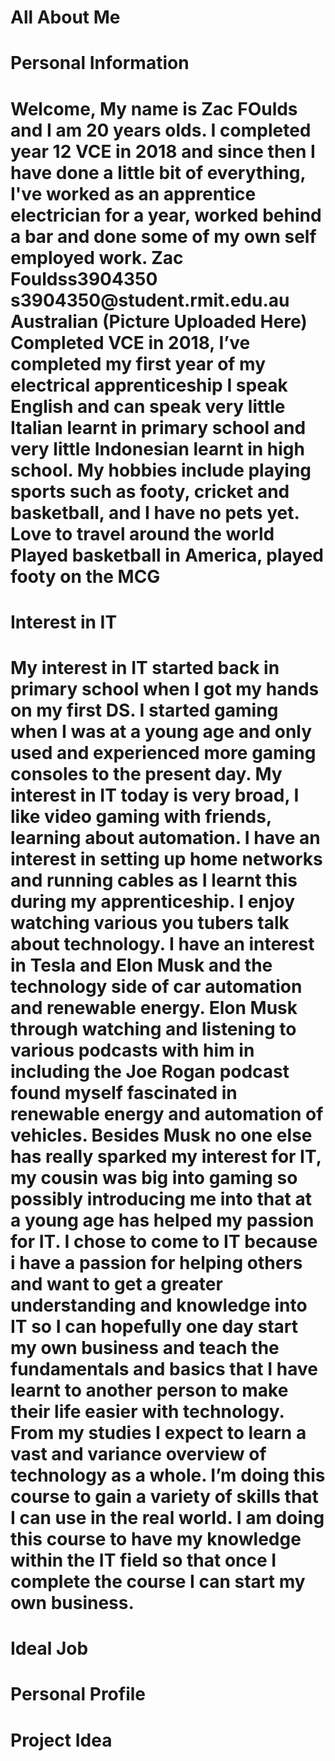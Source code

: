 <html>
  <h1> All About Me <h1>
    <h1> Personal Information <h1>
    <body> Welcome, My name is Zac FOulds and I am 20 years olds. I completed year 12 VCE in 2018 and since then I have done a little bit of everything, I've worked as an apprentice electrician for a year, worked behind a bar and done some of my own self employed work. 
   
   <body> Zac Fouldss3904350
s3904350@student.rmit.edu.au
Australian
(Picture Uploaded Here)
Completed VCE in 2018, I’ve completed my first year of my electrical apprenticeship
I speak English and can speak very little Italian learnt in primary school and very little Indonesian learnt in high school.
My hobbies include playing sports such as footy, cricket and basketball, and I have no pets yet. 
Love to travel around the world
Played basketball in America, played footy on the MCG
<body>
<h1>Interest in IT <h1>
  <body>My interest in IT started back in primary school when I got my hands on my first DS. I started gaming when I was at a young age and only used and experienced more gaming consoles to the present day. My interest in IT today is very broad, I like video gaming with friends, learning about automation. I have an interest in setting up home networks and running cables as I learnt this during my apprenticeship. I enjoy watching various you tubers talk about technology. I have an interest in Tesla and Elon Musk and the technology side of car automation and renewable energy. Elon Musk through watching and listening to various podcasts with him in including the Joe Rogan podcast found myself fascinated in renewable energy and automation of vehicles. Besides Musk no one else has really sparked my interest for IT, my cousin was big into gaming so possibly introducing me into that at a young age has helped my passion for IT.
I chose to come to IT because i have a passion for helping others and want to get a greater understanding and knowledge into IT so I can hopefully one day start my own business and teach the fundamentals and basics that I have learnt to another person to make their life easier with technology. 
From my studies I expect to learn a vast and variance overview of technology as a whole. I’m doing this course to gain a variety of skills that I can use in the real world. I am doing this course to have my knowledge within the IT field so that once I complete the course I can start my own business. <body>
<h1> Ideal Job <h1>
<h1> Personal Profile <h1>
<h1> Project Idea <h1>
